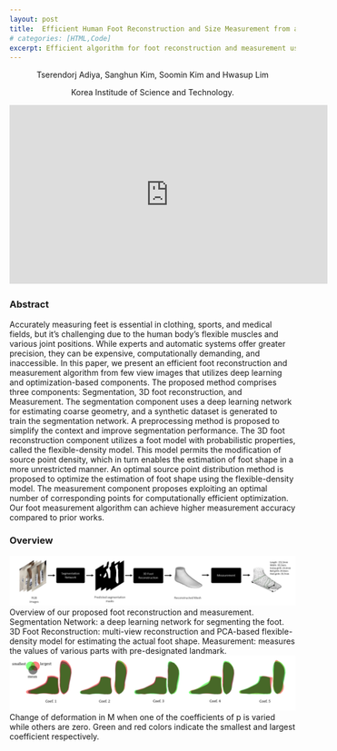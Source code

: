 ```yaml
---
layout: post
title:  Efficient Human Foot Reconstruction and Size Measurement from a Few Color Images
# categories: [HTML,Code]
excerpt: Efficient algorithm for foot reconstruction and measurement using deep learning and optimization-based components.
---
```


<p style="text-align:center">Tserendorj Adiya, Sanghun Kim, Soomin Kim and Hwasup Lim</p>
<p style="text-align:center">Korea Institude of Science and Technology.</p>

<div style="text-align:center">
<iframe width="560" height="315" src="https://www.youtube.com/watch?v=dU3-yYvw2ZA" frameborder="0" allow="accelerometer; autoplay; clipboard-write; encrypted-media; gyroscope; picture-in-picture" allowfullscreen></iframe>
</div>

<h3>Abstract</h3>
Accurately measuring feet is essential in clothing, sports, and medical fields, but it’s challenging due to the human body’s flexible muscles and various joint positions. While experts and automatic systems offer greater precision, they can be expensive, computationally demanding, and inaccessible. In this paper, we present an efficient foot reconstruction and measurement algorithm from few view images that utilizes deep learning and optimization-based components. The proposed method comprises three components: Segmentation, 3D foot reconstruction, and Measurement. The segmentation component uses a deep learning network for estimating coarse geometry, and a synthetic dataset is generated to train the segmentation network. A preprocessing method is proposed to simplify the context and improve segmentation performance. The 3D foot reconstruction component utilizes a foot model with probabilistic properties, called the flexible-density model. This model permits the modification of source point density, which in turn enables the estimation of foot shape in a more unrestricted manner. An optimal source point distribution method is proposed to optimize the estimation of foot shape using the flexible-density model. The measurement component proposes exploiting an optimal number of corresponding points for computationally efficient optimization. Our foot measurement algorithm can achieve higher measurement accuracy compared to prior works.

<h3>Overview</h3>
<img src="../images/frnm.png" alt="frnm main" />
Overview of our proposed foot reconstruction and measurement. Segmentation Network: a deep learning network for segmenting the foot. 3D Foot
Reconstruction: multi-view reconstruction and PCA-based flexible-density model for estimating the actual foot shape. Measurement: measures the values of various
parts with pre-designated landmark.

<img src="../images/frnm_pca.png" alt="frnm_pca" />
Change of deformation in M when one of the coefficients of p is varied while others are zero. Green and red colors indicate the smallest and largest coefficient
respectively.

